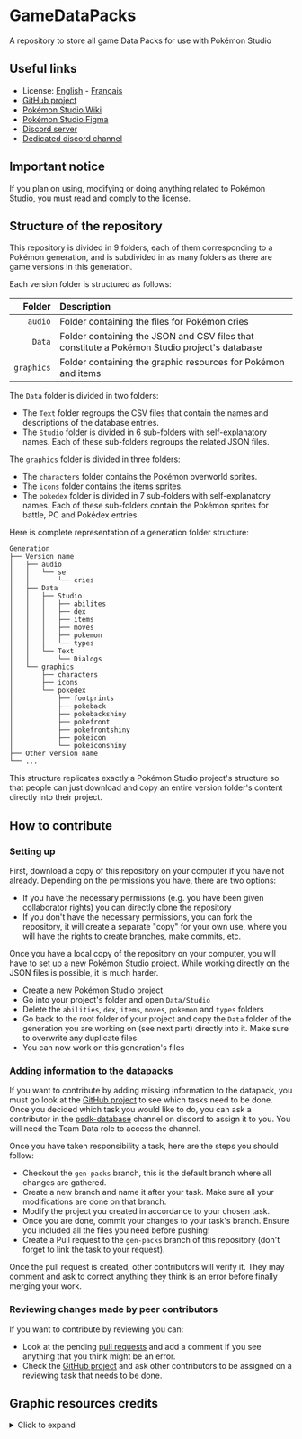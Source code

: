 # GameDataPacks
A repository to store all game Data Packs for use with Pokémon Studio

## Useful links

-   License:  [English](https://github.com/PokemonWorkshop/PokemonStudio/blob/develop/LICENSE.md)  -  [Français](https://github.com/PokemonWorkshop/PokemonStudio/blob/develop/LICENSE-FR.md)
-   [GitHub project](https://github.com/orgs/PokemonWorkshop/projects/2)
-   [Pokémon Studio Wiki](https://github.com/PokemonWorkshop/PokemonStudio/wiki)
-   [Pokémon Studio Figma](https://www.figma.com/file/xglOHHLb96zfPMTXd3v8i9/Pok%C3%A9mon-Studio)
-   [Discord server](https://discord.gg/0noB0gBDd91B8pMk)
-   [Dedicated discord channel](https://discord.com/channels/143824995867557888/701413380728029194)

## Important notice
If you plan on using, modifying or doing anything related to Pokémon Studio, you must read and comply to the [license](https://github.com/PokemonWorkshop/PokemonStudio/blob/develop/LICENSE.md).

## Structure of the repository
This repository is divided in 9 folders, each of them corresponding to a Pokémon generation, and is subdivided in as many folders as there are game versions in this generation.

Each version folder is structured as follows:

|           Folder | Description                                                                                  |
| ---------------: | :------------------------------------------------------------------------------------------- |
|          `audio` | Folder containing the files for Pokémon cries                                                |
|           `Data` | Folder containing the JSON and CSV files that constitute a Pokémon Studio project's database |
|       `graphics` | Folder containing the graphic resources for Pokémon and items                                |

The `Data` folder is divided in two folders:
- The `Text` folder regroups the CSV files that contain the names and descriptions of the database entries.
- The `Studio` folder is divided in 6 sub-folders with self-explanatory names. Each of these sub-folders regroups the related JSON files.

The `graphics` folder is divided in three folders:
- The `characters` folder contains the Pokémon overworld sprites.
- The `icons` folder contains the items sprites.
- The `pokedex` folder is divided in 7 sub-folders with self-explanatory names. Each of these sub-folders contain the Pokémon sprites for battle, PC and Pokédex entries.

Here is complete representation of a generation folder structure:
```
Generation
├── Version name
│   ├── audio
│   │   └── se
│   │       └── cries
│   ├── Data
│   │   ├── Studio
│   │   │   ├── abilites
│   │   │   ├── dex
│   │   │   ├── items
│   │   │   ├── moves
│   │   │   ├── pokemon
│   │   │   └── types
│   │   └── Text
│   │       └── Dialogs
│   └── graphics
│       ├── characters
│       ├── icons
│       └── pokedex
│           ├── footprints
│           ├── pokeback
│           ├── pokebackshiny
│           ├── pokefront
│           ├── pokefrontshiny
│           ├── pokeicon
│           └── pokeiconshiny
├── Other version name
└── ...
```
This structure replicates exactly a Pokémon Studio project's structure so that people can just download and copy an entire version folder's content directly into their project.

## How to contribute

### Setting up
First, download a copy of this repository on your computer if you have not already. Depending on the permissions you have, there are two options:
- If you have the necessary permissions (e.g. you have been given collaborator rights) you can directly clone the repository
- If you don't have the necessary permissions, you can fork the repository, it will create a separate "copy" for your own use, where you will have the rights to create branches, make commits, etc.

Once you have a local copy of the repository on your computer, you will have to set up a new Pokémon Studio project. While working directly on the JSON files is possible, it is much harder.
- Create a new Pokémon Studio project
- Go into your project's folder and open `Data/Studio`
- Delete the `abilities`, `dex`, `items`, `moves`, `pokemon` and `types` folders
- Go back to the root folder of your project and copy the `Data` folder of the generation you are working on (see next part) directly into it. Make sure to overwrite any duplicate files.
- You can now work on this generation's files 

### Adding information to the datapacks
If you want to contribute by adding missing information to the datapack, you must go look at the [GitHub project](https://github.com/orgs/PokemonWorkshop/projects/2) to see which tasks need to be done. Once you decided which task you would like to do, you can ask a contributor in the [psdk-database](https://discord.com/channels/143824995867557888/701413380728029194) channel on discord to assign it to you. You will need the Team Data role to access the channel.

Once you have taken responsibility a task, here are the steps you should follow:
- Checkout the `gen-packs` branch, this is the default branch where all changes are gathered.
- Create a new branch and name it after your task. Make sure all your modifications are done on that branch.
- Modify the project you created in accordance to your chosen task.
- Once you are done, commit your changes to your task's branch. Ensure you included all the files you need before pushing!
- Create a Pull request to the `gen-packs` branch of this repository (don't forget to link the task to your request).

Once the pull request is created, other contributors will verify it. They may comment and ask to correct anything they think is an error before finally merging your work.

### Reviewing changes made by peer contributors
If you want to contribute by reviewing you can:
- Look at the pending [pull requests](https://github.com/PokemonWorkshop/GameDataPacks/pulls) and add a comment if you see anything that you think might be an error.
- Check the [GitHub project](https://github.com/orgs/PokemonWorkshop/projects/2) and ask other contributors to be assigned on a reviewing task that needs to be done.

## Graphic resources credits

<details>
<summary>Click to expand</summary>

## Original resource pack links
- [Eevee Expo](https://eeveeexpo.com/resources/1101/)
- [Pokecommunity (Mirror)](https://www.pokecommunity.com/threads/generation-9-resource-pack-v21-1.527398/)
  
## Pokemon Battler Sprites:
- Gen 1-5 Pokemon Sprites - veekun
- Gen 6 Pokemon Sprites - All Contributors To Smogon X/Y Sprite Project
- Gen 7 Pokemon Sprites - All Contributors To Smogon Sun/Moon Sprite Project
- Gen 8 Pokemon Sprites - All Contributors To Smogon Sword/Shield Sprite Project
- PLA Pokemon Sprites - Smogon Sprite Project
Blaquaza, KingOfThe-X-Roads, KattenK, Travis, G.E.Z., SpheX, Hematite, SelenaArmorclaw
- Gen 9 Pokemon Sprites - KingOfThe-X-Roads, Mak, Caruban, jinxed, leParagon, Sopita_Yorita, Azria, Mashirosakura,
JordanosArt, Abnayami, OldSoulja, Katten, Divaruta 666, Clara, Skyflyer, AshnixsLaw, ace_stryfe

## Pokemon Icon Sprites:
- Gen 1-6 Pokemon Icon Sprites - Alaguesia, harveydentmd
- Gen 7 Pokemon Icon Sprites - Marin, MapleBranchWing, Contributors to the DS Styled Gen 7+ Repository
- Gen 8 Icon Sprites - Larry Turbo, Leparagon
- Shiny Icon Sprites - StarrWolf, Pokemon Shattered Light Team
- PLA Pokemon Icon Sprites - LuigiTKO
- Gen 9 Icon Sprites - ezerart, JordanosArt

## Pokemon Gen 9 Overworld sprites:
- Gen 1-5 Pokemon Overworlds - MissingLukey, help-14, Kymoyonian, cSc-A7X, 2and2makes5, Pokegirl4ever, Fernandojl, Silver-Skies, TyranitarDark, Getsuei-H, Kid1513, Milomilotic11, Kyt666, kdiamo11, Chocosrawlooid, Syledude, Gallanty, Gizamimi-Pichu, 2and2makes5, Zyon17,LarryTurbo, spritesstealer, LarryTurbo
- Gen 6 Pokemon Overworlds - princess-pheonix, LunarDusk, Wolfang62, TintjeMadelintje101, piphybuilder88
- Gen 7 Pokemon Overworlds - Larry Turbo, princess-pheonix
- Gen 8 Pokemon Overworlds - SageDeoxys, Wolfang62, LarryTurbo, tammyclaydon
- PLA Pokemon Overworlds - Boonzeet, DarkusShadow, princess-phoenix, Ezeart, WolfPP
- Gen 9 Pokemon Overworlds - Azria, DarkusShadow, EduarPokeN, Carmanekko, StarWolff, Caruban

## Pokemon Cries:
- Gen 1-6 Pokemon Cries - Rhyden
- Gen 7 Pokemon Cries - Marin, Rhyden
- Gen 8 Pokemon Cries - Zeak6464
- PLA Pokemon Cries - Morningdew
- Gen 9 Pokemon Cries -
Edited from Lightblade Absol's Gen 9 Cries compilation video
Edited from HeroLinik's Pokemon Scarlet and Violet - Walking Wake and Iron Leaves Cries video
Edited from HeroLinik's Pokemon Scarlet and Violet - All Teal Mask Cries video

## Item sprites:
- Gen 9 item sprites - lichenprincess, Caruban, jinxed
- PLA item sprites - AztecCroc, 3DJackArt, Caruban, lichenprincess

## Compilation of Resources:
- Gen 9 Pack - Caruban
- Gen 8/9 Resized Sprites - http404error
- Gen 8 Pack - Golisopod User, UberDunsparce
- Resource renaming and sprites alignement for Studio - Aelysya

</details>
